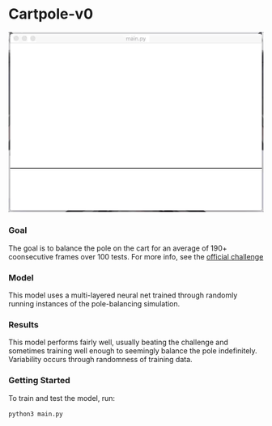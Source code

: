 Cartpole-v0
===========

![Demo](img/demo.gif)

### Goal

The goal is to balance the pole on the cart for an average of 190+ coonsecutive frames over 100 tests. For more info, see the [official challenge](https://gym.openai.com/envs/CartPole-v0/)

### Model

This model uses a multi-layered neural net trained through randomly running instances of the pole-balancing simulation. 

### Results

This model performs fairly well, usually beating the challenge and sometimes training well enough to seemingly balance the pole indefinitely. Variability occurs through randomness of training data.

### Getting Started

To train and test the model, run:

```
python3 main.py
```

